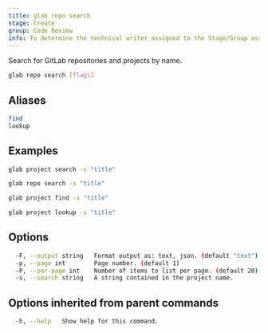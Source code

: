 ```yaml
---
title: glab repo search
stage: Create
group: Code Review
info: To determine the technical writer assigned to the Stage/Group associated with this page, see https://about.gitlab.com/handbook/product/ux/technical-writing/#assignments
---
```


<!--
This documentation is auto generated by a script.
Please do not edit this file directly. Run `make gen-docs` instead.
-->

Search for GitLab repositories and projects by name.

```bash title="terminal"
glab repo search [flags]
```

## Aliases

```bash title="terminal"
find
lookup
```

## Examples

```bash title="terminal"
glab project search -s "title"

glab repo search -s "title"

glab project find -s "title"

glab project lookup -s "title"
```

## Options

```bash title="terminal"
  -F, --output string   Format output as: text, json. (default "text")
  -p, --page int        Page number. (default 1)
  -P, --per-page int    Number of items to list per page. (default 20)
  -s, --search string   A string contained in the project name.
```

## Options inherited from parent commands

```bash title="terminal"
  -h, --help   Show help for this command.
```
